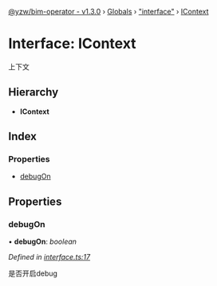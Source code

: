 [@yzw/bim-operator - v1.3.0](../README.md) › [Globals](../globals.md) › ["interface"](../modules/_interface_.md) › [IContext](_interface_.icontext.md)

# Interface: IContext

上下文

## Hierarchy

* **IContext**

## Index

### Properties

* [debugOn](_interface_.icontext.md#debugon)

## Properties

###  debugOn

• **debugOn**: *boolean*

*Defined in [interface.ts:17](https://github.com/youkaisteve/bim-operator/blob/9fb2dae/src/interface.ts#L17)*

是否开启debug
